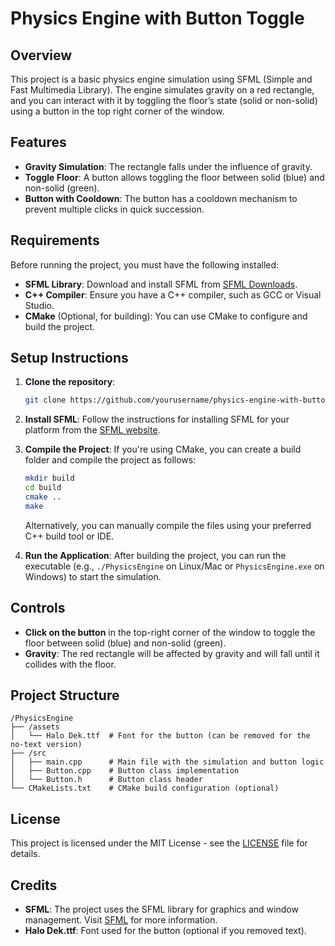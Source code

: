 
# Physics Engine with Button Toggle

## Overview

This project is a basic physics engine simulation using SFML (Simple and Fast Multimedia Library). The engine simulates gravity on a red rectangle, and you can interact with it by toggling the floor’s state (solid or non-solid) using a button in the top right corner of the window.

## Features

- **Gravity Simulation**: The rectangle falls under the influence of gravity.
- **Toggle Floor**: A button allows toggling the floor between solid (blue) and non-solid (green).
- **Button with Cooldown**: The button has a cooldown mechanism to prevent multiple clicks in quick succession.

## Requirements

Before running the project, you must have the following installed:

- **SFML Library**: Download and install SFML from [SFML Downloads](https://www.sfml-dev.org/download.php).
- **C++ Compiler**: Ensure you have a C++ compiler, such as GCC or Visual Studio.
- **CMake** (Optional, for building): You can use CMake to configure and build the project.

## Setup Instructions

1. **Clone the repository**:

   ```bash
   git clone https://github.com/yourusername/physics-engine-with-button-toggle.git
   ```

2. **Install SFML**:
   Follow the instructions for installing SFML for your platform from the [SFML website](https://www.sfml-dev.org/download.php).

3. **Compile the Project**:
   If you're using CMake, you can create a build folder and compile the project as follows:

   ```bash
   mkdir build
   cd build
   cmake ..
   make
   ```

   Alternatively, you can manually compile the files using your preferred C++ build tool or IDE.

4. **Run the Application**:
   After building the project, you can run the executable (e.g., `./PhysicsEngine` on Linux/Mac or `PhysicsEngine.exe` on Windows) to start the simulation.

## Controls

- **Click on the button** in the top-right corner of the window to toggle the floor between solid (blue) and non-solid (green).
- **Gravity**: The red rectangle will be affected by gravity and will fall until it collides with the floor.

## Project Structure

```
/PhysicsEngine
├── /assets
│   └── Halo Dek.ttf  # Font for the button (can be removed for the no-text version)
├── /src
│   ├── main.cpp      # Main file with the simulation and button logic
│   ├── Button.cpp    # Button class implementation
│   └── Button.h      # Button class header
└── CMakeLists.txt    # CMake build configuration (optional)
```

## License

This project is licensed under the MIT License - see the [LICENSE](LICENSE) file for details.

## Credits

- **SFML**: The project uses the SFML library for graphics and window management. Visit [SFML](https://www.sfml-dev.org/) for more information.
- **Halo Dek.ttf**: Font used for the button (optional if you removed text).
